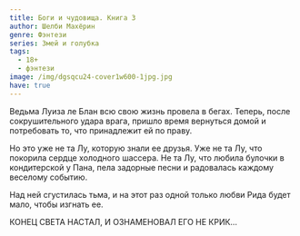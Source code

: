 ```yaml
---
title: Боги и чудовища. Книга 3
author: Шелби Махёрин
genre: Фэнтези
series: Змей и голубка
tags:
  - 18+
  - фэнтези
image: /img/dgsqcu24-cover1w600-1jpg.jpg
have: true
---
```

Ведьма Луиза ле Блан всю свою жизнь провела в бегах. Теперь, после сокрушительного удара врага, пришло время вернуться домой и потребовать то, что принадлежит ей по праву.

Но это уже не та Лу, которую знали ее друзья. Уже не та Лу, что покорила сердце холодного шассера. Не та Лу, что любила булочки в кондитерской у Пана, пела задорные песни и радовалась каждому веселому событию.

Над ней сгустилась тьма, и на этот раз одной только любви Рида будет мало, чтобы изгнать ее.

КОНЕЦ СВЕТА НАСТАЛ, И ОЗНАМЕНОВАЛ ЕГО НЕ КРИК…